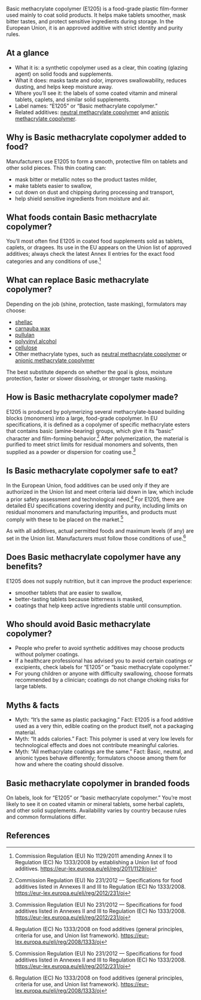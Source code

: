 Basic methacrylate copolymer (E1205) is a food-grade plastic film-former used mainly to coat solid products. It helps make tablets smoother, mask bitter tastes, and protect sensitive ingredients during storage. In the European Union, it is an approved additive with strict identity and purity rules.

<!--more-->

## At a glance
- What it is: a synthetic copolymer used as a clear, thin coating (glazing agent) on solid foods and supplements.
- What it does: masks taste and odor, improves swallowability, reduces dusting, and helps keep moisture away.
- Where you’ll see it: the labels of some coated vitamin and mineral tablets, caplets, and similar solid supplements.
- Label names: “E1205” or “Basic methacrylate copolymer.”
- Related additives: [neutral methacrylate copolymer](/e1206-neutral-methacrylate-copolymer) and [anionic methacrylate copolymer](/e1207-anionic-methacrylate-copolymer).

## Why is Basic methacrylate copolymer added to food?
Manufacturers use E1205 to form a smooth, protective film on tablets and other solid pieces. This thin coating can:
- mask bitter or metallic notes so the product tastes milder,
- make tablets easier to swallow,
- cut down on dust and chipping during processing and transport,
- help shield sensitive ingredients from moisture and air.

## What foods contain Basic methacrylate copolymer?
You’ll most often find E1205 in coated food supplements sold as tablets, caplets, or dragees. Its use in the EU appears on the Union list of approved additives; always check the latest Annex II entries for the exact food categories and any conditions of use.[^3]

## What can replace Basic methacrylate copolymer?
Depending on the job (shine, protection, taste masking), formulators may choose:
- [shellac](/e904-shellac)
- [carnauba wax](/e903-carnauba-wax)
- [pullulan](/e1204-pullulan)
- [polyvinyl alcohol](/e1203-polyvinyl-alcohol)
- [cellulose](/e460-cellulose)
- Other methacrylate types, such as [neutral methacrylate copolymer](/e1206-neutral-methacrylate-copolymer) or [anionic methacrylate copolymer](/e1207-anionic-methacrylate-copolymer)

The best substitute depends on whether the goal is gloss, moisture protection, faster or slower dissolving, or stronger taste masking.

## How is Basic methacrylate copolymer made?
E1205 is produced by polymerizing several methacrylate-based building blocks (monomers) into a large, food-grade copolymer. In EU specifications, it is defined as a copolymer of specific methacrylate esters that contains basic (amine-bearing) groups, which give it its “basic” character and film-forming behavior.[^1] After polymerization, the material is purified to meet strict limits for residual monomers and solvents, then supplied as a powder or dispersion for coating use.[^1]

## Is Basic methacrylate copolymer safe to eat?
In the European Union, food additives can be used only if they are authorized in the Union list and meet criteria laid down in law, which include a prior safety assessment and technological need.[^2] For E1205, there are detailed EU specifications covering identity and purity, including limits on residual monomers and manufacturing impurities, and products must comply with these to be placed on the market.[^1]

As with all additives, actual permitted foods and maximum levels (if any) are set in the Union list. Manufacturers must follow those conditions of use.[^2]

## Does Basic methacrylate copolymer have any benefits?
E1205 does not supply nutrition, but it can improve the product experience:
- smoother tablets that are easier to swallow,
- better-tasting tablets because bitterness is masked,
- coatings that help keep active ingredients stable until consumption.

## Who should avoid Basic methacrylate copolymer?
- People who prefer to avoid synthetic additives may choose products without polymer coatings.
- If a healthcare professional has advised you to avoid certain coatings or excipients, check labels for “E1205” or “basic methacrylate copolymer.”
- For young children or anyone with difficulty swallowing, choose formats recommended by a clinician; coatings do not change choking risks for large tablets.

## Myths & facts
- Myth: “It’s the same as plastic packaging.” Fact: E1205 is a food additive used as a very thin, edible coating on the product itself, not a packaging material.
- Myth: “It adds calories.” Fact: This polymer is used at very low levels for technological effects and does not contribute meaningful calories.
- Myth: “All methacrylate coatings are the same.” Fact: Basic, neutral, and anionic types behave differently; formulators choose among them for how and where the coating should dissolve.

## Basic methacrylate copolymer in branded foods
On labels, look for “E1205” or “basic methacrylate copolymer.” You’re most likely to see it on coated vitamin or mineral tablets, some herbal caplets, and other solid supplements. Availability varies by country because rules and common formulations differ.

## References
[^1]: Commission Regulation (EU) No 231/2012 — Specifications for food additives listed in Annexes II and III to Regulation (EC) No 1333/2008. https://eur-lex.europa.eu/eli/reg/2012/231/oj
[^2]: Regulation (EC) No 1333/2008 on food additives (general principles, criteria for use, and Union list framework). https://eur-lex.europa.eu/eli/reg/2008/1333/oj
[^3]: Commission Regulation (EU) No 1129/2011 amending Annex II to Regulation (EC) No 1333/2008 by establishing a Union list of food additives. https://eur-lex.europa.eu/eli/reg/2011/1129/oj
